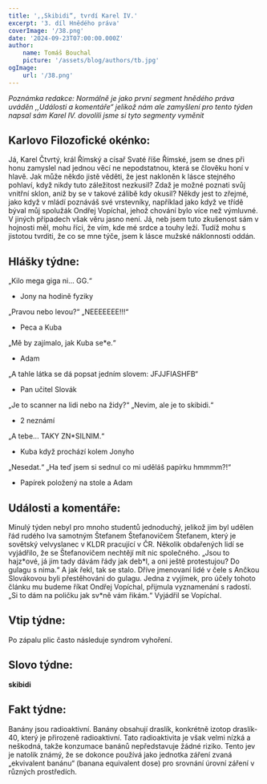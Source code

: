```yaml
---
title: ',,Skibidi“, tvrdí Karel IV.'
excerpt: '3. díl Hnědého práva'
coverImage: '/38.png'
date: '2024-09-23T07:00:00.000Z'
author:
    name: Tomáš Bouchal
    picture: '/assets/blog/authors/tb.jpg'
ogImage:
    url: '/38.png'
---
```

*Poznámka redakce: Normálně je jako první segment hnědého práva uváděn ,,Události a
komentáře“ jelikož nám ale zamyšlení pro tento týden napsal sám Karel IV. dovolili jsme
si tyto segmenty vyměnit*

## **Karlovo Filozofické okénko:**

Já, Karel Čtvrtý, král Římský a císař Svaté říše Římské, jsem se dnes
při honu zamyslel nad jednou věcí ne nepodstatnou, která se člověku honí v
hlavě. Jak může někdo jistě věděti, že jest nakloněn k lásce stejného
pohlaví, když nikdy tuto záležitost nezkusil? Zdaž je možné poznati svůj
vnitřní sklon, aniž by se v takové zálibě kdy okusil? Někdy jest to zřejmé, jako
když v mládí poznáváš své vrstevníky, například jako když ve třídě býval můj
spolužák Ondřej Vopíchal, jehož chování bylo více než výmluvné. V jiných
případech však věru jasno není.
Já, neb jsem tuto zkušenost sám v hojnosti měl, mohu říci, že vím, kde
mé srdce a touhy leží. Tudíž mohu s jistotou tvrditi, že co se mne týče, jsem
k lásce mužské náklonnosti oddán.

## **Hlášky týdne:**

„Kilo mega giga ni... GG.“

- Jony na hodině fyziky

„Pravou nebo levou?“ „NEEEEEEE!!!“

- Peca a Kuba

„Mě by zajímalo, jak Kuba se\*e.“

- Adam

„A tahle látka se dá popsat jedním slovem: JFJJFIASHFB“

- Pan učitel Slovák

„Je to scanner na lidi nebo na židy?“ „Nevim, ale je to skibidi.“

- 2 neznámí

„A tebe... TAKY ZN*SILNIM.“

- Kuba když prochází kolem Jonyho

„Nesedat.“ „Ha teď jsem si sednul co mi uděláš papírku hmmmm?!“

- Papírek položený na stole a Adam

## **Události a komentáře:**

Minulý týden nebyl pro mnoho studentů jednoduchý, jelikož jim byl udělen
řád rudého lva samotným Štefanem Štefanovičem Štefanem, který je
sovětský velvyslanec v KLDR pracující v ČR.
Několik obdařených lidí se vyjádřilo, že se Štefanovičem nechtějí mít
nic společného. „Jsou to hajz\*ové, já jim tady dávám řády jak deb\*l, a oni
ještě protestujou? Do gulagu s nima.“ A jak řekl, tak se stalo. Dříve
jmenovaní lidé v čele s Ančkou Slovákovou byli přestěhováni do gulagu.
Jedna z vyjímek, pro účely tohoto článku mu budeme říkat Ondřej
Vopíchal, přijmula vyznamenání s radostí. „Si to dám na poličku jak sv*ně
vám řikám.“ Vyjádřil se Vopíchal.

## **Vtip týdne:**

Po zápalu plic často následuje syndrom vyhoření.

## **Slovo týdne:**

**skibidi**

## **Fakt týdne:**

Banány jsou radioaktivní. Banány obsahují draslík, konkrétně izotop draslík-
40, který je přirozeně radioaktivní. Tato radioaktivita je však velmi nízká a
neškodná, takže konzumace banánů nepředstavuje žádné riziko. Tento jev
je natolik známý, že se dokonce používá jako jednotka záření zvaná
„ekvivalent banánu“ (banana equivalent dose) pro srovnání úrovní záření v
různých prostředích.